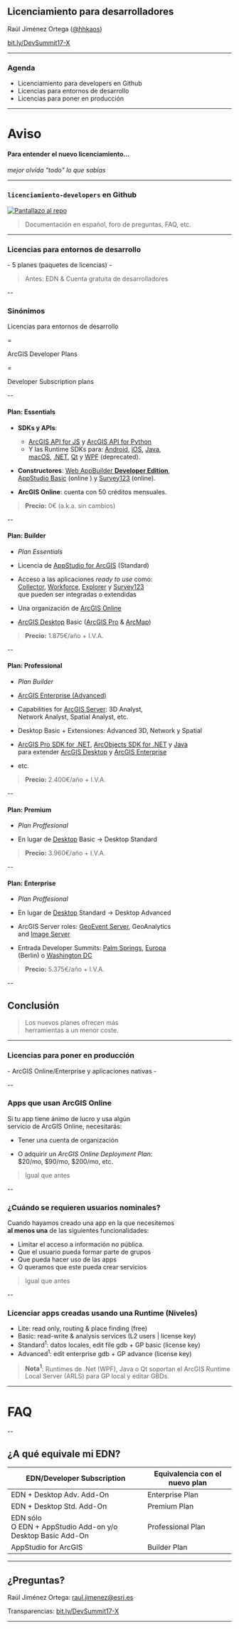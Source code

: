 <!-- .slide: class="title" -->

## Licenciamiento para desarrolladores

Raúl Jiménez Ortega ([@hhkaos](//twitter.com/hhkaos))

[bit.ly/DevSummit17-X](#)

---

<!-- .slide: class="agenda" -->

### Agenda

* Licenciamiento para developers en Github
* Licencias para entornos de desarrollo
* Licencias para poner en producción

---

<!-- .slide: class="warning centered" -->

# **Aviso**

#### Para entender el nuevo licenciamiento...<br>
*mejor olvida "todo" lo que sabías*

---

<!-- .slide: class="section" -->

### `licenciamiento-developers` en Github

[![Pantallazo al repo](imgs/github-repo.png)](https://github.com/esri-es/licenciamiento-developers)

> Documentación en español, foro de preguntas, FAQ, etc.

---

<!-- .slide: class="section" -->

### Licencias para entornos de desarrollo

\- 5 planes (paquetes de licencias) -

> Antes: EDN & Cuenta gratuita de desarrolladores

--

<!-- .slide: class="section" -->

### Sinónimos

Licencias para entornos de desarrollo 

=

ArcGIS Developer Plans 

= 

Developer Subscription plans

--

#### Plan: Essentials

* **SDKs y APIs**: 
  * [ArcGIS API for JS](https://developers.arcgis.com/javascript/) y [ArcGIS API for Python](https://developers.arcgis.com/python)
  * Y las Runtime SDKs para: [Android](https://developers.arcgis.com/android/), [iOS](https://developers.arcgis.com/ios/), [Java](https://developers.arcgis.com/java/), 
  <br>[macOS](https://developers.arcgis.com/macos/), [.NET](https://developers.arcgis.com/net/), [Qt](https://developers.arcgis.com/qt/) y [WPF](http://resources.arcgis.com/en/help/runtime-wpf/concepts/index.html#/Welcome_to_the_help_for_developing_Operations_Dashboard_for_ArcGIS_add_ins/0170000000np000000/) (deprecated).

* **Constructores**: [Web AppBuilder **Developer Edition**](https://developers.arcgis.com/web-appbuilder/), <br>[AppStudio Basic](http://appstudio.arcgis.com/) (online ) y [Survey123](http://survey123.arcgis.com/) (online).

* **ArcGIS Online**: cuenta con 50 créditos mensuales.

> **Precio:** 0€ (a.k.a. sin cambios)

--

#### Plan: Builder

* *Plan Essentials*

* Licencia de [AppStudio for ArcGIS](https://esri-es.github.io/awesome-arcgis/arcgis/products/appstudio/) (Standard) 

* Acceso a las aplicaciones *ready to use* como: <br>[Collector](http://www.esri.com/products/collector-for-arcgis), [Workforce](https://esri-es.github.io/awesome-arcgis/arcgis/products/workforce/?h=workforce), [Explorer](http://www.esri.com/software/explorer-for-arcgis) y [Survey123](http://www.esri.com/products/survey123) <br>que pueden ser integradas o extendidas

* Una organización de [ArcGIS Online](https://esri-es.github.io/awesome-arcgis/arcgis/products/arcgis-online/)

* [ArcGIS Desktop](https://esri-es.github.io/awesome-arcgis/arcgis/products/arcgis-desktop/) Basic ([ArcGIS Pro](https://esri-es.github.io/awesome-arcgis/arcgis/products/arcgis-desktop/arcgis-pro/) & [ArcMap](https://esri-es.github.io/awesome-arcgis/arcgis/products/arcgis-desktop/arcmap-arccatalog/))

> **Precio:** 1.875€/año + I.V.A. 

--

#### Plan: Professional

* *Plan Builder*

* [ArcGIS Enterprise (Advanced)](https://esri-es.github.io/awesome-arcgis/arcgis/products/arcgis-enterprise/)

* Capabilities for [ArcGIS Server](https://esri-es.github.io/awesome-arcgis/arcgis/products/arcgis-enterprise/arcgis-server/): 3D Analyst, <br>Network Analyst, Spatial Analyst, etc.

* Desktop Basic + Extensiones: Advanced 3D, Network y Spatial 

* [ArcGIS Pro SDK for .NET](https://pro.arcgis.com/en/pro-app/sdk/), [ArcObjects SDK for .NET](http://desktop.arcgis.com/en/arcobjects/latest/net/webframe.htm#f7237f0b-128f-4d39-b2a5-9904818c5e0d.htm) y [Java](http://desktop.arcgis.com/en/arcobjects/latest/java/#80146cac-6b50-4c82-a9f5-7a5be3406c5b.htm)<br> para extender [ArcGIS Desktop](https://esri-es.github.io/awesome-arcgis/arcgis/products/arcgis-desktop/) y [ArcGIS Enterprise](https://esri-es.github.io/awesome-arcgis/arcgis/products/arcgis-enterprise/)

* etc.

> **Precio:** 2.400€/año + I.V.A. 

--

#### Plan: Premium

* *Plan Proffesional*

* En lugar de [Desktop](https://esri-es.github.io/awesome-arcgis/arcgis/products/arcgis-desktop/) Basic -> Desktop Standard


> **Precio:** 3.960€/año + I.V.A. 

--

#### Plan: Enterprise

* *Plan Proffesional*

* En lugar de [Desktop](https://esri-es.github.io/awesome-arcgis/arcgis/products/arcgis-desktop/) Standard -> Desktop Advanced

* ArcGIS Server roles: [GeoEvent Server](https://esri-es.github.io/awesome-arcgis/arcgis/products/arcgis-enterprise/arcgis-server/geoevent-server/), GeoAnalytics<br>and [Image Server](https://esri-es.github.io/awesome-arcgis/arcgis/products/arcgis-enterprise/arcgis-server/image-server/)

* Entrada Developer Summits: [Palm Springs](http://esri.com/events/devsummit), [Europa](http://www.esri.com/events/devsummit-europe) <br>(Berlin) o [Washington DC](http://www.esri.com/events/devsummit-dc)


> **Precio:** 5.375€/año + I.V.A. 

--

## Conclusión

> Los nuevos planes ofrecen más<br>
  herramientas a un menor coste.

---

<!-- .slide: class="section" -->

### Licencias para poner en producción

\- ArcGIS Online/Enterprise y aplicaciones nativas -

--

### Apps que usan ArcGIS Online

Si tu app tiene ánimo de lucro y usa algún <br>
servicio de ArcGIS Online, necesitarás:

  * Tener una cuenta de organización

  * O adquirir un *ArcGIS Online Deployment Plan*:<br>
$20/mo, $90/mo, $200/mo, etc.

> Igual que antes

--

### ¿Cuándo se requieren usuarios nominales?

Cuando hayamos creado una app en la que necesitemos<br>
 **al menos una** de las siguientes funcionalidades:
* Limitar el acceso a información no pública.
* Que el usuario pueda formar parte de grupos
* Que pueda hacer uso de las apps 
* O queramos que este pueda crear servicios

> Igual que antes

--

### Licenciar apps creadas usando una Runtime (Niveles)

* Lite: read only, routing & place finding (free)
* Basic: read-write & analysis services (L2 users | license key)
* Standard<sup>1</sup>: datos locales, edit file gdb + GP basic (license key)
* Advanced<sup>1</sup>: edit enterprise gdb + GP advance (license key)

> **Nota<sup>1</sup>**: Runtimes de .Net (WPF), Java o Qt soportan el ArcGIS Runtime Local Server (ARLS) para 
GP local y editar GBDs.

---


<!-- .slide: class="section centered" -->

# FAQ

--

## ¿A qué equivale mi EDN?

|EDN/Developer Subscription|Equivalencia con el nuevo plan|
|---|---|
|EDN + Desktop Adv. Add-On|Enterprise Plan|
|EDN + Desktop Std. Add-On|Premium Plan|
|EDN sólo <br>O EDN + AppStudio Add-on y/o Desktop Basic Add-On|Professional Plan|
|AppStudio for ArcGIS|Builder Plan|

---

<!-- .slide: class="section centered" -->

## ¿Preguntas?

Raúl Jiménez Ortega: raul.jimenez@esri.es

Transparencias: [bit.ly/DevSummit17-X](#)

---

<!-- .slide: class="end" -->
#

